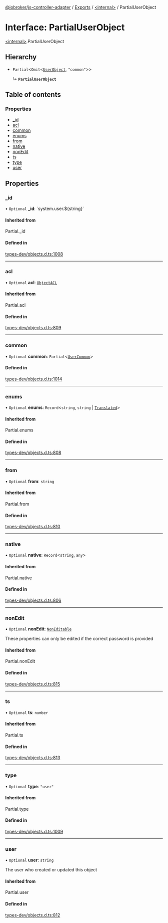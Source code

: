 [@iobroker/js-controller-adapter](../README.md) / [Exports](../modules.md) / [\<internal\>](../modules/internal_.md) / PartialUserObject

# Interface: PartialUserObject

[\<internal\>](../modules/internal_.md).PartialUserObject

## Hierarchy

- `Partial`\<`Omit`\<[`UserObject`](internal_.UserObject.md), ``"common"``\>\>

  ↳ **`PartialUserObject`**

## Table of contents

### Properties

- [\_id](internal_.PartialUserObject.md#_id)
- [acl](internal_.PartialUserObject.md#acl)
- [common](internal_.PartialUserObject.md#common)
- [enums](internal_.PartialUserObject.md#enums)
- [from](internal_.PartialUserObject.md#from)
- [native](internal_.PartialUserObject.md#native)
- [nonEdit](internal_.PartialUserObject.md#nonedit)
- [ts](internal_.PartialUserObject.md#ts)
- [type](internal_.PartialUserObject.md#type)
- [user](internal_.PartialUserObject.md#user)

## Properties

### \_id

• `Optional` **\_id**: \`system.user.$\{string}\`

#### Inherited from

Partial.\_id

#### Defined in

[types-dev/objects.d.ts:1008](https://github.com/ioBroker/ioBroker.js-controller/blob/e03492751/packages/types-dev/objects.d.ts#L1008)

___

### acl

• `Optional` **acl**: [`ObjectACL`](internal_.ObjectACL.md)

#### Inherited from

Partial.acl

#### Defined in

[types-dev/objects.d.ts:809](https://github.com/ioBroker/ioBroker.js-controller/blob/e03492751/packages/types-dev/objects.d.ts#L809)

___

### common

• `Optional` **common**: `Partial`\<[`UserCommon`](internal_.UserCommon.md)\>

#### Defined in

[types-dev/objects.d.ts:1014](https://github.com/ioBroker/ioBroker.js-controller/blob/e03492751/packages/types-dev/objects.d.ts#L1014)

___

### enums

• `Optional` **enums**: `Record`\<`string`, `string` \| [`Translated`](../modules/internal_.md#translated)\>

#### Inherited from

Partial.enums

#### Defined in

[types-dev/objects.d.ts:808](https://github.com/ioBroker/ioBroker.js-controller/blob/e03492751/packages/types-dev/objects.d.ts#L808)

___

### from

• `Optional` **from**: `string`

#### Inherited from

Partial.from

#### Defined in

[types-dev/objects.d.ts:810](https://github.com/ioBroker/ioBroker.js-controller/blob/e03492751/packages/types-dev/objects.d.ts#L810)

___

### native

• `Optional` **native**: `Record`\<`string`, `any`\>

#### Inherited from

Partial.native

#### Defined in

[types-dev/objects.d.ts:806](https://github.com/ioBroker/ioBroker.js-controller/blob/e03492751/packages/types-dev/objects.d.ts#L806)

___

### nonEdit

• `Optional` **nonEdit**: [`NonEditable`](internal_.NonEditable.md)

These properties can only be edited if the correct password is provided

#### Inherited from

Partial.nonEdit

#### Defined in

[types-dev/objects.d.ts:815](https://github.com/ioBroker/ioBroker.js-controller/blob/e03492751/packages/types-dev/objects.d.ts#L815)

___

### ts

• `Optional` **ts**: `number`

#### Inherited from

Partial.ts

#### Defined in

[types-dev/objects.d.ts:813](https://github.com/ioBroker/ioBroker.js-controller/blob/e03492751/packages/types-dev/objects.d.ts#L813)

___

### type

• `Optional` **type**: ``"user"``

#### Inherited from

Partial.type

#### Defined in

[types-dev/objects.d.ts:1009](https://github.com/ioBroker/ioBroker.js-controller/blob/e03492751/packages/types-dev/objects.d.ts#L1009)

___

### user

• `Optional` **user**: `string`

The user who created or updated this object

#### Inherited from

Partial.user

#### Defined in

[types-dev/objects.d.ts:812](https://github.com/ioBroker/ioBroker.js-controller/blob/e03492751/packages/types-dev/objects.d.ts#L812)

